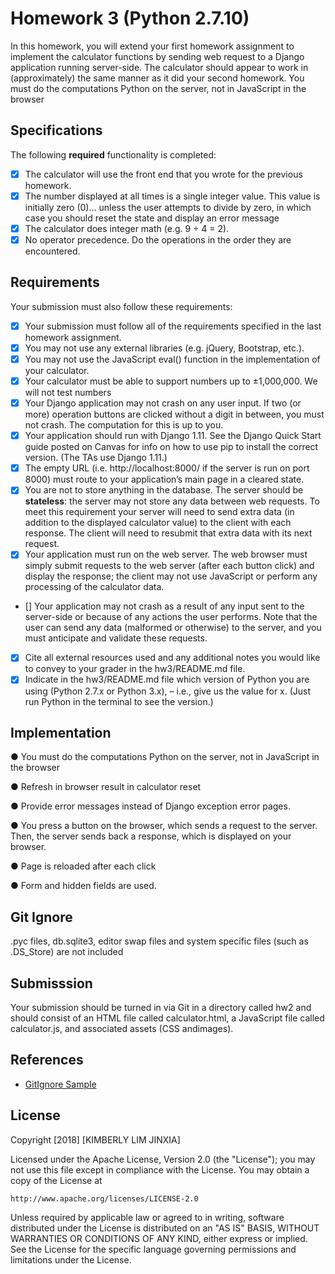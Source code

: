 # Homework 3 (Python 2.7.10)

In this homework, you will extend your first homework assignment to implement the calculator functions by sending web request to a Django application running server-side. The calculator should appear to work in (approximately) the same manner as it did your second homework. You must do the computations Python on the server, not in JavaScript in the browser

## Specifications

The following **required** functionality is completed:

* [x] The calculator will use the front end that you wrote for the previous homework.
* [x] The number displayed at all times is a single integer value. This value is initially zero (0)… unless the user attempts to divide by zero, in which case you should reset the state and display an error message
* [x] The calculator does integer math (e.g. 9 ÷ 4 = 2).
* [x] No operator precedence. Do the operations in the order they are encountered.

## Requirements

Your submission must also follow these requirements:

* [X] Your submission must follow all of the requirements specified in the last homework assignment.
* [X] You may not use any external libraries (e.g. jQuery, Bootstrap, etc.).
* [X] You may not use the JavaScript eval() function in the implementation of your calculator.
* [x] Your calculator must be able to support numbers up to ±1,000,000. We will not test numbers
* [x] Your Django application may not crash on any user input. If two (or more) operation buttons are clicked without a digit in between, you must not crash. The computation for this is up to you.
* [x] Your application should run with Django 1.11. See the Django Quick Start guide posted on
Canvas for info on how to use pip to install the correct version. (The TAs use Django 1.11.)
* [x] The empty URL (i.e. http://localhost:8000/ if the server is run on port 8000) must route to your
application’s main page in a cleared state.
* [x] You are not to store anything in the database. The server should be **stateless**: the server may not
store any data between web requests. To meet this requirement your server will need to send extra data (in addition to the displayed calculator value) to the client with each response. The client will need to resubmit that extra data with its next request.
* [x] Your application must run on the web server. The web browser must simply submit requests to the web server (after each button­ click) and display the response; the client may not use JavaScript or perform any processing of the calculator data.
* [] Your application may not crash as a result of any input sent to the server-side or because of any actions the user performs. Note that the user can send any data (malformed or otherwise) to the server, and you must anticipate and validate these requests.
* [x] Cite all external resources used and any additional notes you would like to convey to your grader in the hw3/README.md file.
* [x] Indicate in the hw3/README.md file which version of Python you are using (Python 2.7.x or Python 3.x), – i.e., give us the value for x. (Just run Python in the terminal to see the version.)

## Implementation

● You must do the computations Python on the server, not in JavaScript in the browser

● Refresh in browser result in calculator reset

● Provide error messages instead of Django exception error pages.

● You press a button on the browser, which sends a request to the server. Then, the server sends back a response, which is displayed on your browser. 

● Page is reloaded after each click

● Form and hidden fields are used.

## Git Ignore 

.pyc files, db.sqlite3, editor swap files and system specific files (such as .DS_Store) are not included

## Submisssion

Your submission should be turned in via Git in a directory called hw2 and should consist of an HTML file
called calculator.html, a JavaScript file called calculator.js, and associated assets (CSS andimages).

## References

- [GitIgnore Sample](https://github.com/CMU-Web-Application-Development/django-intro/blob/master/.gitignore)

## License

Copyright [2018] [KIMBERLY LIM JINXIA]

Licensed under the Apache License, Version 2.0 (the "License");
you may not use this file except in compliance with the License.
You may obtain a copy of the License at

    http://www.apache.org/licenses/LICENSE-2.0

Unless required by applicable law or agreed to in writing, software
distributed under the License is distributed on an "AS IS" BASIS,
WITHOUT WARRANTIES OR CONDITIONS OF ANY KIND, either express or implied.
See the License for the specific language governing permissions and
limitations under the License.